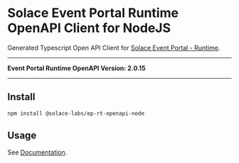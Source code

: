# Solace Event Portal Runtime OpenAPI Client for NodeJS

Generated Typescript Open API Client for [Solace Event Portal - Runtime](https://openapi-v2.solace.cloud/cloud/reference).

---

**Event Portal Runtime OpenAPI Version: 2.0.15**

---

## Install

```bash
npm install @solace-labs/ep-rt-openapi-node
```

## Usage

See [Documentation](https://solacelabs.github.io/solace-tools-typescript/).
